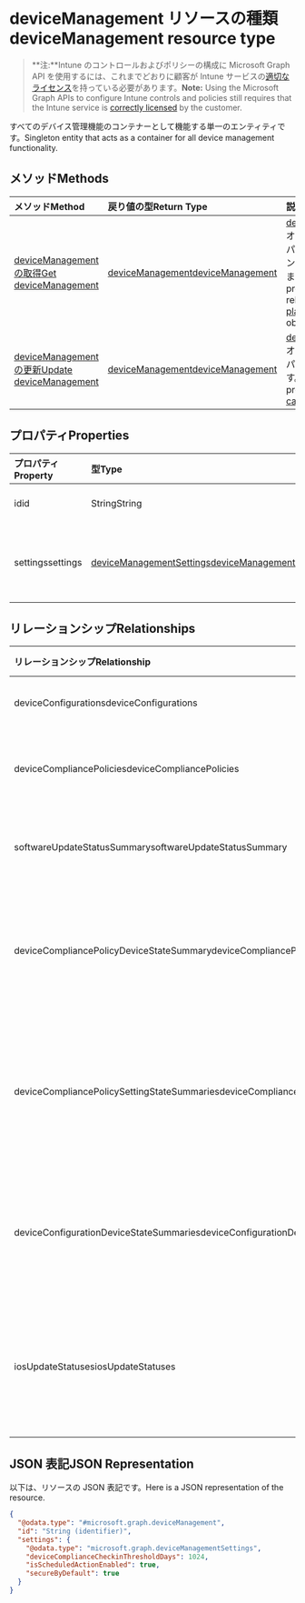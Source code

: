 # <a name="devicemanagement-resource-type"></a><span data-ttu-id="b861e-101">deviceManagement リソースの種類</span><span class="sxs-lookup"><span data-stu-id="b861e-101">deviceManagement resource type</span></span>

> <span data-ttu-id="b861e-102">**注:**Intune のコントロールおよびポリシーの構成に Microsoft Graph API を使用するには、これまでどおりに顧客が Intune サービスの[適切なライセンス](https://go.microsoft.com/fwlink/?linkid=839381)を持っている必要があります。</span><span class="sxs-lookup"><span data-stu-id="b861e-102">**Note:** Using the Microsoft Graph APIs to configure Intune controls and policies still requires that the Intune service is [correctly licensed](https://go.microsoft.com/fwlink/?linkid=839381) by the customer.</span></span>

<span data-ttu-id="b861e-103">すべてのデバイス管理機能のコンテナーとして機能する単一のエンティティです。</span><span class="sxs-lookup"><span data-stu-id="b861e-103">Singleton entity that acts as a container for all device management functionality.</span></span>
## <a name="methods"></a><span data-ttu-id="b861e-104">メソッド</span><span class="sxs-lookup"><span data-stu-id="b861e-104">Methods</span></span>
|<span data-ttu-id="b861e-105">メソッド</span><span class="sxs-lookup"><span data-stu-id="b861e-105">Method</span></span>|<span data-ttu-id="b861e-106">戻り値の型</span><span class="sxs-lookup"><span data-stu-id="b861e-106">Return Type</span></span>|<span data-ttu-id="b861e-107">説明</span><span class="sxs-lookup"><span data-stu-id="b861e-107">Description</span></span>|
|:---|:---|:---|
|[<span data-ttu-id="b861e-108">deviceManagement の取得</span><span class="sxs-lookup"><span data-stu-id="b861e-108">Get deviceManagement</span></span>](../api/intune_deviceconfig_devicemanagement_get.md)|[<span data-ttu-id="b861e-109">deviceManagement</span><span class="sxs-lookup"><span data-stu-id="b861e-109">deviceManagement</span></span>](../resources/intune_deviceconfig_devicemanagement.md)|<span data-ttu-id="b861e-110">[deviceManagement](../resources/intune_deviceconfig_devicemanagement.md) オブジェクトのプロパティとリレーションシップを読み取ります。</span><span class="sxs-lookup"><span data-stu-id="b861e-110">Read properties and relationships of [plannerTaskDetails](../resources/intune_deviceconfig_devicemanagement.md) object.</span></span>|
|[<span data-ttu-id="b861e-111">deviceManagement の更新</span><span class="sxs-lookup"><span data-stu-id="b861e-111">Update deviceManagement</span></span>](../api/intune_deviceconfig_devicemanagement_update.md)|[<span data-ttu-id="b861e-112">deviceManagement</span><span class="sxs-lookup"><span data-stu-id="b861e-112">deviceManagement</span></span>](../resources/intune_deviceconfig_devicemanagement.md)|<span data-ttu-id="b861e-113">[deviceManagement](../resources/intune_deviceconfig_devicemanagement.md) オブジェクトのプロパティを更新します。</span><span class="sxs-lookup"><span data-stu-id="b861e-113">Update the properties of a [calendar](../resources/intune_deviceconfig_devicemanagement.md) object.</span></span>|

## <a name="properties"></a><span data-ttu-id="b861e-114">プロパティ</span><span class="sxs-lookup"><span data-stu-id="b861e-114">Properties</span></span>
|<span data-ttu-id="b861e-115">プロパティ</span><span class="sxs-lookup"><span data-stu-id="b861e-115">Property</span></span>|<span data-ttu-id="b861e-116">型</span><span class="sxs-lookup"><span data-stu-id="b861e-116">Type</span></span>|<span data-ttu-id="b861e-117">説明</span><span class="sxs-lookup"><span data-stu-id="b861e-117">Description</span></span>|
|:---|:---|:---|
|<span data-ttu-id="b861e-118">id</span><span class="sxs-lookup"><span data-stu-id="b861e-118">id</span></span>|<span data-ttu-id="b861e-119">String</span><span class="sxs-lookup"><span data-stu-id="b861e-119">String</span></span>|<span data-ttu-id="b861e-120">一意識別子</span><span class="sxs-lookup"><span data-stu-id="b861e-120">Unique Identifier</span></span>|
|<span data-ttu-id="b861e-121">settings</span><span class="sxs-lookup"><span data-stu-id="b861e-121">settings</span></span>|[<span data-ttu-id="b861e-122">deviceManagementSettings</span><span class="sxs-lookup"><span data-stu-id="b861e-122">deviceManagementSettings</span></span>](../resources/intune_deviceconfig_devicemanagementsettings.md)|<span data-ttu-id="b861e-123">アカウント レベルの設定です。</span><span class="sxs-lookup"><span data-stu-id="b861e-123">Account level settings.</span></span>|

## <a name="relationships"></a><span data-ttu-id="b861e-124">リレーションシップ</span><span class="sxs-lookup"><span data-stu-id="b861e-124">Relationships</span></span>
|<span data-ttu-id="b861e-125">リレーションシップ</span><span class="sxs-lookup"><span data-stu-id="b861e-125">Relationship</span></span>|<span data-ttu-id="b861e-126">型</span><span class="sxs-lookup"><span data-stu-id="b861e-126">Type</span></span>|<span data-ttu-id="b861e-127">説明</span><span class="sxs-lookup"><span data-stu-id="b861e-127">Description</span></span>|
|:---|:---|:---|
|<span data-ttu-id="b861e-128">deviceConfigurations</span><span class="sxs-lookup"><span data-stu-id="b861e-128">deviceConfigurations</span></span>|<span data-ttu-id="b861e-129">[deviceConfiguration](../resources/intune_deviceconfig_deviceconfiguration.md) コレクション</span><span class="sxs-lookup"><span data-stu-id="b861e-129">[deviceConfiguration](../resources/intune_deviceconfig_deviceconfiguration.md) collection</span></span>|<span data-ttu-id="b861e-130">デバイス構成です。</span><span class="sxs-lookup"><span data-stu-id="b861e-130">The device configurations.</span></span>|
|<span data-ttu-id="b861e-131">deviceCompliancePolicies</span><span class="sxs-lookup"><span data-stu-id="b861e-131">deviceCompliancePolicies</span></span>|<span data-ttu-id="b861e-132">[deviceCompliancePolicy](../resources/intune_deviceconfig_devicecompliancepolicy.md) コレクション</span><span class="sxs-lookup"><span data-stu-id="b861e-132">[deviceCompliancePolicy](../resources/intune_deviceconfig_devicecompliancepolicy.md) collection</span></span>|<span data-ttu-id="b861e-133">デバイス コンプライアンス ポリシーです。</span><span class="sxs-lookup"><span data-stu-id="b861e-133">The device compliance policies.</span></span>|
|<span data-ttu-id="b861e-134">softwareUpdateStatusSummary</span><span class="sxs-lookup"><span data-stu-id="b861e-134">softwareUpdateStatusSummary</span></span>|[<span data-ttu-id="b861e-135">softwareUpdateStatusSummary</span><span class="sxs-lookup"><span data-stu-id="b861e-135">softwareUpdateStatusSummary</span></span>](../resources/intune_deviceconfig_softwareupdatestatussummary.md)|<span data-ttu-id="b861e-136">ソフトウェア更新状態の概要です。</span><span class="sxs-lookup"><span data-stu-id="b861e-136">The software update status summary.</span></span>|
|<span data-ttu-id="b861e-137">deviceCompliancePolicyDeviceStateSummary</span><span class="sxs-lookup"><span data-stu-id="b861e-137">deviceCompliancePolicyDeviceStateSummary</span></span>|[<span data-ttu-id="b861e-138">deviceCompliancePolicyDeviceStateSummary</span><span class="sxs-lookup"><span data-stu-id="b861e-138">deviceCompliancePolicyDeviceStateSummary</span></span>](../resources/intune_deviceconfig_devicecompliancepolicydevicestatesummary.md)|<span data-ttu-id="b861e-139">このアカウントのデバイス コンプライアンスの状態の要約です。</span><span class="sxs-lookup"><span data-stu-id="b861e-139">The device compliance state summary for this account.</span></span>|
|<span data-ttu-id="b861e-140">deviceCompliancePolicySettingStateSummaries</span><span class="sxs-lookup"><span data-stu-id="b861e-140">deviceCompliancePolicySettingStateSummaries</span></span>|<span data-ttu-id="b861e-141">[deviceCompliancePolicySettingStateSummary](../resources/intune_deviceconfig_devicecompliancepolicysettingstatesummary.md) コレクション</span><span class="sxs-lookup"><span data-stu-id="b861e-141">[deviceCompliancePolicySettingStateSummary](../resources/intune_deviceconfig_devicecompliancepolicysettingstatesummary.md) collection</span></span>|<span data-ttu-id="b861e-142">このアカウントにおける、コンプライアンス ポリシーの設定の状態の要約です。</span><span class="sxs-lookup"><span data-stu-id="b861e-142">The summary states of compliance policy settings for this account.</span></span>|
|<span data-ttu-id="b861e-143">deviceConfigurationDeviceStateSummaries</span><span class="sxs-lookup"><span data-stu-id="b861e-143">deviceConfigurationDeviceStateSummaries</span></span>|[<span data-ttu-id="b861e-144">deviceConfigurationDeviceStateSummary</span><span class="sxs-lookup"><span data-stu-id="b861e-144">deviceConfigurationDeviceStateSummary</span></span>](../resources/intune_deviceconfig_deviceconfigurationdevicestatesummary.md)|<span data-ttu-id="b861e-145">このアカウントにおける、デバイス構成のデバイス状態の要約です。</span><span class="sxs-lookup"><span data-stu-id="b861e-145">The device configuration device state summary for this account.</span></span>|
|<span data-ttu-id="b861e-146">iosUpdateStatuses</span><span class="sxs-lookup"><span data-stu-id="b861e-146">iosUpdateStatuses</span></span>|<span data-ttu-id="b861e-147">[iosUpdateDeviceStatus](../resources/intune_deviceconfig_iosupdatedevicestatus.md) コレクション</span><span class="sxs-lookup"><span data-stu-id="b861e-147">[iosUpdateDeviceStatus](../resources/intune_deviceconfig_iosupdatedevicestatus.md) collection</span></span>|<span data-ttu-id="b861e-148">このアカウントにおける、iOS ソフトウェアの更新のインストール状態です。</span><span class="sxs-lookup"><span data-stu-id="b861e-148">The IOS software update installation statuses for this account.</span></span>|

## <a name="json-representation"></a><span data-ttu-id="b861e-149">JSON 表記</span><span class="sxs-lookup"><span data-stu-id="b861e-149">JSON Representation</span></span>
<span data-ttu-id="b861e-150">以下は、リソースの JSON 表記です。</span><span class="sxs-lookup"><span data-stu-id="b861e-150">Here is a JSON representation of the resource.</span></span>
<!-- {
  "blockType": "resource",
  "keyProperty": "id",
  "@odata.type": "microsoft.graph.deviceManagement"
}
-->
``` json
{
  "@odata.type": "#microsoft.graph.deviceManagement",
  "id": "String (identifier)",
  "settings": {
    "@odata.type": "microsoft.graph.deviceManagementSettings",
    "deviceComplianceCheckinThresholdDays": 1024,
    "isScheduledActionEnabled": true,
    "secureByDefault": true
  }
}
```



